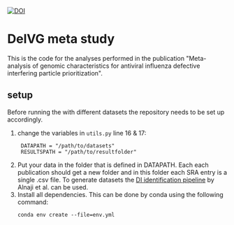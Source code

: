 [![DOI](https://zenodo.org/badge/DOI/10.5281/zenodo.14872995.svg)](https://doi.org/10.5281/zenodo.14872995)

# DelVG meta study
This is the code for the analyses performed in the publication "Meta-analysis of genomic characteristics for antiviral influenza defective interfering particle prioritization".

## setup
Before running the with different datasets the repository needs to be set up accordingly.

1. change the variables in `utils.py` line 16 & 17:
   ```
    DATAPATH = "/path/to/datasets"
    RESULTSPATH = "/path/to/resultfolder"
   ```
2. Put your data in the folder that is defined in DATAPATH. Each each publication should get a new folder and in this folder each SRA entry is a single .csv file. To generate datasets the [DI identification pipeline](https://github.com/BROOKELAB/Influenza-virus-DI-identification-pipeline) by Alnaji et al. can be used.
3. Install all dependencies. This can be done by conda using the following command:
   ```
   conda env create --file=env.yml
   ```

